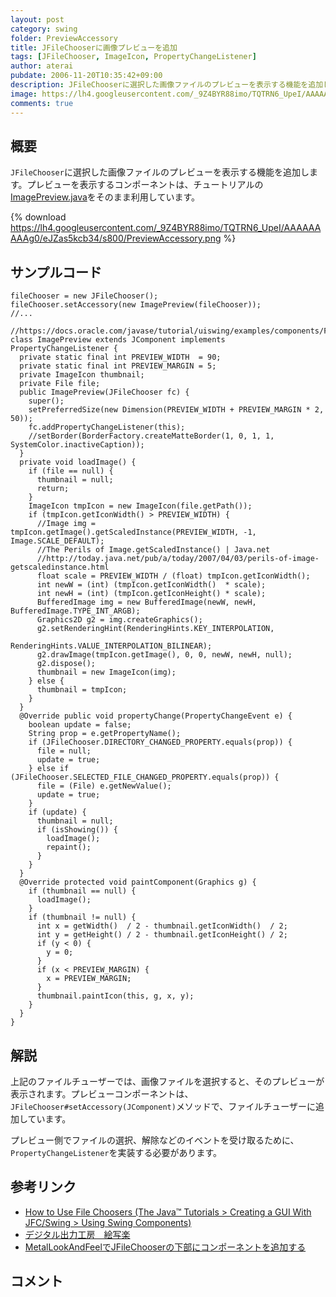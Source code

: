 ```yaml
---
layout: post
category: swing
folder: PreviewAccessory
title: JFileChooserに画像プレビューを追加
tags: [JFileChooser, ImageIcon, PropertyChangeListener]
author: aterai
pubdate: 2006-11-20T10:35:42+09:00
description: JFileChooserに選択した画像ファイルのプレビューを表示する機能を追加します。
image: https://lh4.googleusercontent.com/_9Z4BYR88imo/TQTRN6_UpeI/AAAAAAAAAg0/eJZas5kcb34/s800/PreviewAccessory.png
comments: true
---
```

## 概要
`JFileChooser`に選択した画像ファイルのプレビューを表示する機能を追加します。プレビューを表示するコンポーネントは、チュートリアルの[ImagePreview.java](https://docs.oracle.com/javase/tutorial/uiswing/examples/components/FileChooserDemo2Project/src/components/ImagePreview.java)をそのまま利用しています。

{% download https://lh4.googleusercontent.com/_9Z4BYR88imo/TQTRN6_UpeI/AAAAAAAAAg0/eJZas5kcb34/s800/PreviewAccessory.png %}

## サンプルコード
<pre class="prettyprint"><code>fileChooser = new JFileChooser();
fileChooser.setAccessory(new ImagePreview(fileChooser));
//...

//https://docs.oracle.com/javase/tutorial/uiswing/examples/components/FileChooserDemo2Project/src/components/ImagePreview.java
class ImagePreview extends JComponent implements PropertyChangeListener {
  private static final int PREVIEW_WIDTH  = 90;
  private static final int PREVIEW_MARGIN = 5;
  private ImageIcon thumbnail;
  private File file;
  public ImagePreview(JFileChooser fc) {
    super();
    setPreferredSize(new Dimension(PREVIEW_WIDTH + PREVIEW_MARGIN * 2, 50));
    fc.addPropertyChangeListener(this);
    //setBorder(BorderFactory.createMatteBorder(1, 0, 1, 1, SystemColor.inactiveCaption));
  }
  private void loadImage() {
    if (file == null) {
      thumbnail = null;
      return;
    }
    ImageIcon tmpIcon = new ImageIcon(file.getPath());
    if (tmpIcon.getIconWidth() &gt; PREVIEW_WIDTH) {
      //Image img = tmpIcon.getImage().getScaledInstance(PREVIEW_WIDTH, -1, Image.SCALE_DEFAULT);
      //The Perils of Image.getScaledInstance() | Java.net
      //http://today.java.net/pub/a/today/2007/04/03/perils-of-image-getscaledinstance.html
      float scale = PREVIEW_WIDTH / (float) tmpIcon.getIconWidth();
      int newW = (int) (tmpIcon.getIconWidth()  * scale);
      int newH = (int) (tmpIcon.getIconHeight() * scale);
      BufferedImage img = new BufferedImage(newW, newH, BufferedImage.TYPE_INT_ARGB);
      Graphics2D g2 = img.createGraphics();
      g2.setRenderingHint(RenderingHints.KEY_INTERPOLATION,
                          RenderingHints.VALUE_INTERPOLATION_BILINEAR);
      g2.drawImage(tmpIcon.getImage(), 0, 0, newW, newH, null);
      g2.dispose();
      thumbnail = new ImageIcon(img);
    } else {
      thumbnail = tmpIcon;
    }
  }
  @Override public void propertyChange(PropertyChangeEvent e) {
    boolean update = false;
    String prop = e.getPropertyName();
    if (JFileChooser.DIRECTORY_CHANGED_PROPERTY.equals(prop)) {
      file = null;
      update = true;
    } else if (JFileChooser.SELECTED_FILE_CHANGED_PROPERTY.equals(prop)) {
      file = (File) e.getNewValue();
      update = true;
    }
    if (update) {
      thumbnail = null;
      if (isShowing()) {
        loadImage();
        repaint();
      }
    }
  }
  @Override protected void paintComponent(Graphics g) {
    if (thumbnail == null) {
      loadImage();
    }
    if (thumbnail != null) {
      int x = getWidth()  / 2 - thumbnail.getIconWidth()  / 2;
      int y = getHeight() / 2 - thumbnail.getIconHeight() / 2;
      if (y &lt; 0) {
        y = 0;
      }
      if (x &lt; PREVIEW_MARGIN) {
        x = PREVIEW_MARGIN;
      }
      thumbnail.paintIcon(this, g, x, y);
    }
  }
}
</code></pre>

## 解説
上記のファイルチューザーでは、画像ファイルを選択すると、そのプレビューが表示されます。プレビューコンポーネントは、`JFileChooser#setAccessory(JComponent)`メソッドで、ファイルチューザーに追加しています。

プレビュー側でファイルの選択、解除などのイベントを受け取るために、`PropertyChangeListener`を実装する必要があります。

## 参考リンク
- [How to Use File Choosers (The Java™ Tutorials > Creating a GUI With JFC/Swing > Using Swing Components)](https://docs.oracle.com/javase/tutorial/uiswing/components/filechooser.html)
- [デジタル出力工房　絵写楽](http://www.bekkoame.ne.jp/~bootan/free2.html)
- [MetalLookAndFeelでJFileChooserの下部にコンポーネントを追加する](http://ateraimemo.com/Swing/FileChooserBottomAccessory.html)

<!-- dummy comment line for breaking list -->

## コメント
